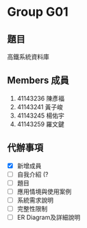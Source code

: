 # Group G01
## 題目
高鐵系統資料庫

## Members 成員
1. 41143236 陳彥福
2. 41143241 黃子峻
3. 41143245 楊佑宇
4. 41143259 羅文鍵

## 代辦事項
 - [x] 新增成員
 - [ ] 自我介紹 (?
 - [ ] 題目
 - [ ] 應用情境與使用案例
 - [ ] 系統需求說明
 - [ ] 完整性限制
 - [ ] ER Diagram及詳細說明
